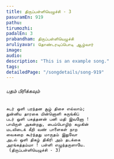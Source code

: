 ```yaml
---
title: திருப்பள்ளியெழுச்சி - 3
pasuramEn: 919
pathu: 
tirumozhi: 
padalEn: 3
prabandham: திருப்பள்ளியெழுச்சி
aruliyavar: தொண்டரடிப்பொடி ஆழ்வார்
image: 
audio: 
description: "This is an example song."
tags: 
detailedPage: "/songdetails/song-919"
---
```



###### பதம் பிரிக்கவும்


	சுடர் ஒளி பரந்தன சூழ் திசை எல்லாம்;
	துன்னிய தாரகை மின்னொளி சுருங்கிப்
	படர் ஒளி பசுத்தனன் பனி மதி இவனோ !
	பாயிருள் அகன்றது, பைம்பொழிற் கமுகின்
	மடலிடைக் கீறி வண் பாளைகள் நாற
	வைகறை கூர்ந்தது மாருதம் இதுவோ
	அடல் ஒளி திகழ் திகிரி அம் தடக்கை
	அரங்கத்தம்மா ! பள்ளி எழுந்தருளாயே.
	 (திருப்பள்ளியெழுச்சி - 3)
	